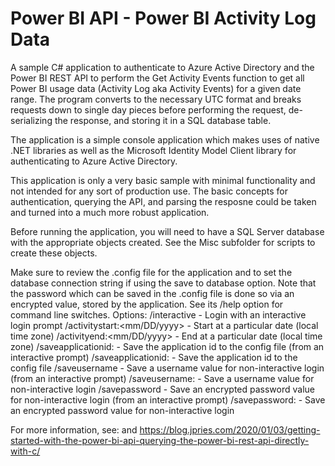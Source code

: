 # Power BI API - Power BI Activity Log Data
A sample C# application to authenticate to Azure Active Directory and the Power BI REST API to perform the Get Activity Events function to get all Power BI usage data (Activity Log aka Activity Events) for a given date range. The program converts to the necessary UTC format and breaks requests down to single day pieces before performing the request, de-serializing the response, and storing it in a SQL database table. 

The application is a simple console application which makes uses of native .NET libraries as well as the Microsoft Identity Model Client library for authenticating to Azure Active Directory.

This application is only a very basic sample with minimal functionality and not intended for any sort of production use. The basic concepts for authentication, querying the API, and parsing the resposne could be taken and turned into a much more robust application.

Before running the application, you will need to have a SQL Server database with the appropriate objects created.  See the Misc subfolder for scripts to create these objects.

Make sure to review the .config file for the application and to set the database connection string if using the save to database option.  Note that the password which can be saved in the .config file is done so via an encrypted value, stored by the application.  See its /help option for command line switches.
Options:
     /interactive                    - Login with an interactive login prompt
     /activitystart:<mm/DD/yyyy>     - Start at a particular date (local time zone)
     /activityend:<mm/DD/yyyy>       - End at a particular date (local time zone)
     /saveapplicationid:             - Save the application id to the config file (from an interactive prompt)
     /saveapplicationid:<app id>     - Save the application id to the config file
     /saveusername                   - Save a username value for non-interactive login (from an interactive prompt)
     /saveusername:<username>        - Save a username value for non-interactive login
     /savepassword                   - Save an encrypted password value for non-interactive login (from an interactive prompt)
     /savepassword:<password>        - Save an encrypted password value for non-interactive login

For more information, see: <link tbd>
and https://blog.jpries.com/2020/01/03/getting-started-with-the-power-bi-api-querying-the-power-bi-rest-api-directly-with-c/
